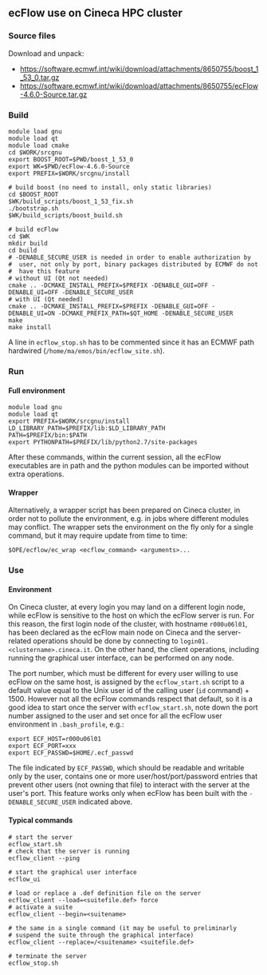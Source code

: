 ## ecFlow use on Cineca HPC cluster

### Source files

Download and unpack:
 * https://software.ecmwf.int/wiki/download/attachments/8650755/boost_1_53_0.tar.gz
 * https://software.ecmwf.int/wiki/download/attachments/8650755/ecFlow-4.6.0-Source.tar.gz

### Build

```
module load gnu
module load qt
module load cmake
cd $WORK/srcgnu
export BOOST_ROOT=$PWD/boost_1_53_0
export WK=$PWD/ecFlow-4.6.0-Source
export PREFIX=$WORK/srcgnu/install

# build boost (no need to install, only static libraries)
cd $BOOST_ROOT
$WK/build_scripts/boost_1_53_fix.sh
./bootstrap.sh
$WK/build_scripts/boost_build.sh

# build ecFlow
cd $WK
mkdir build
cd build
# -DENABLE_SECURE_USER is needed in order to enable authorization by
#  user, not only by port, binary packages distributed by ECMWF do not
#  have this feature
# without UI (Qt not needed)
cmake .. -DCMAKE_INSTALL_PREFIX=$PREFIX -DENABLE_GUI=OFF -DENABLE_UI=OFF -DENABLE_SECURE_USER
# with UI (Qt needed)
cmake .. -DCMAKE_INSTALL_PREFIX=$PREFIX -DENABLE_GUI=OFF -DENABLE_UI=ON -DCMAKE_PREFIX_PATH=$QT_HOME -DENABLE_SECURE_USER
make
make install
```

A line in `ecflow_stop.sh` has to be commented since it has an ECMWF
path hardwired (`/home/ma/emos/bin/ecflow_site.sh`).

### Run

#### Full environment

```
module load gnu
module load qt
export PREFIX=$WORK/srcgnu/install
LD_LIBRARY_PATH=$PREFIX/lib:$LD_LIBRARY_PATH
PATH=$PREFIX/bin:$PATH
export PYTHONPATH=$PREFIX/lib/python2.7/site-packages
```

After these commands, within the current session, all the ecFlow
executables are in path and the python modules can be imported without
extra operations.

#### Wrapper

Alternatively, a wrapper script has been prepared on Cineca cluster,
in order not to pollute the environment, e.g. in jobs where different
modules may conflict. The wrapper sets the environment on the fly only
for a single command, but it may require update from time to time:

```
$OPE/ecflow/ec_wrap <ecflow_command> <arguments>...
```

### Use

#### Environment

On Cineca cluster, at every login you may land on a different login
node, while ecFlow is sensitive to the host on which the ecFlow server
is run. For this reason, the first login node of the cluster, with
hostname `r000u06l01`, has been declared as the ecFlow main node on
Cineca and the server-related operations should be done by connecting
to `login01.<clustername>.cineca.it`. On the other hand, the client
operations, including running the graphical user interface, can be
performed on any node.

The port number, which must be different for every user willing to use
ecFlow on the same host, is assigned by the `ecflow_start.sh` script
to a default value equal to the Unix user id of the calling user (`id`
command) + 1500. However not all the ecFlow commands respect that
default, so it is a good idea to start once the server with
`ecflow_start.sh`, note down the port number assigned to the user and
set once for all the ecFlow user environment in `.bash_profile`, e.g.:

```
export ECF_HOST=r000u06l01
export ECF_PORT=xxx
export ECF_PASSWD=$HOME/.ecf_passwd
```

The file indicated by `ECF_PASSWD`, which should be readable and
writable only by the user, contains one or more
user/host/port/password entries that prevent other users (not owning
that file) to interact with the server at the user's port. This
feature works only when ecFlow has been built with the
`-DENABLE_SECURE_USER` indicated above.

#### Typical commands

```
# start the server
ecflow_start.sh
# check that the server is running
ecflow_client --ping

# start the graphical user interface
ecflow_ui

# load or replace a .def definition file on the server
ecflow_client --load=<suitefile.def> force
# activate a suite
ecflow_client --begin=<suitename>

# the same in a single command (it may be useful to preliminarly
# suspend the suite through the graphical interface)
ecflow_client --replace=/<suitename> <suitefile.def>

# terminate the server
ecflow_stop.sh
```
